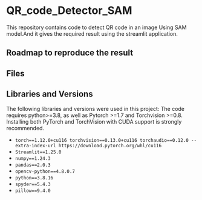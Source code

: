 # QR_code_Detector_SAM

This repository contains code to detect QR code in an image Using SAM model.And it gives the required result using the streamlit application.

## Roadmap to reproduce the result

 

## Files



## Libraries and Versions

The following libraries and versions were used in this project:
The code requires python>=3.8, as well as Pytorch >=1.7 and Torchvision >=0.8. Installing both PyTorch and TorchVision with CUDA support is strongly recommended.
* `torch==1.12.0+cu116 torchvision==0.13.0+cu116 torchaudio==0.12.0 --extra-index-url https://download.pytorch.org/whl/cu116`
* `Streamlit==1.25.0`
* `numpy==1.24.3`
* `pandas==2.0.3`
* `opencv-python==4.8.0.7`
* `python==3.8.16`
* `spyder==5.4.3`
* `pillow==9.4.0`





















